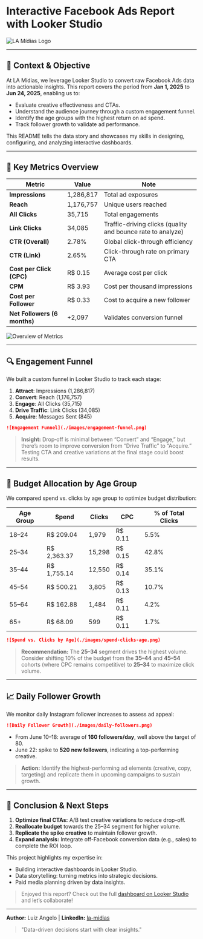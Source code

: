 # Interactive Facebook Ads Report with Looker Studio

![LA Mídias Logo](./images/logo-la-midias.png)

---

## 📖 Context & Objective

At LA Mídias, we leverage Looker Studio to convert raw Facebook Ads data into actionable insights. This report covers the period from **Jan 1, 2025** to **Jun 24, 2025**, enabling us to:

* Evaluate creative effectiveness and CTAs.
* Understand the audience journey through a custom engagement funnel.
* Identify the age groups with the highest return on ad spend.
* Track follower growth to validate ad performance.

This README tells the data story and showcases my skills in designing, configuring, and analyzing interactive dashboards.

---

## 🧩 Key Metrics Overview

| Metric                       | Value     | Note                                                        |
| ---------------------------- | --------- | ----------------------------------------------------------- |
| **Impressions**              | 1,286,817 | Total ad exposures                                          |
| **Reach**                    | 1,176,757 | Unique users reached                                        |
| **All Clicks**               | 35,715    | Total engagements                                           |
| **Link Clicks**              | 34,085    | Traffic-driving clicks (quality and bounce rate to analyze) |
| **CTR (Overall)**            | 2.78%     | Global click-through efficiency                             |
| **CTR (Link)**               | 2.65%     | Click-through rate on primary CTA                           |
| **Cost per Click (CPC)**     | R\$ 0.15  | Average cost per click                                      |
| **CPM**                      | R\$ 3.93  | Cost per thousand impressions                               |
| **Cost per Follower**        | R\$ 0.33  | Cost to acquire a new follower                              |
| **Net Followers (6 months)** | +2,097    | Validates conversion funnel                                 |

![Overview of Metrics](./images/overview-metrics.png)

---

## 🔍 Engagement Funnel

We built a custom funnel in Looker Studio to track each stage:

1. **Attract**: Impressions (1,286,817)
2. **Convert**: Reach (1,176,757)
3. **Engage**: All Clicks (35,715)
4. **Drive Traffic**: Link Clicks (34,085)
5. **Acquire**: Messages Sent (845)

```markdown
![Engagement Funnel](./images/engagement-funnel.png)
```

> **Insight:** Drop‑off is minimal between “Convert” and “Engage,” but there’s room to improve conversion from “Drive Traffic” to “Acquire.” Testing CTA and creative variations at the final stage could boost results.

---

## 👥 Budget Allocation by Age Group

We compared spend vs. clicks by age group to optimize budget distribution:

| Age Group | Spend        | Clicks | CPC      | % of Total Clicks |
| --------- | ------------ | ------ | -------- | ----------------- |
| 18–24     | R\$ 209.04   | 1,979  | R\$ 0.11 | 5.5%              |
| 25–34     | R\$ 2,363.37 | 15,298 | R\$ 0.15 | 42.8%             |
| 35–44     | R\$ 1,755.14 | 12,550 | R\$ 0.14 | 35.1%             |
| 45–54     | R\$ 500.21   | 3,805  | R\$ 0.13 | 10.7%             |
| 55–64     | R\$ 162.88   | 1,484  | R\$ 0.11 | 4.2%              |
| 65+       | R\$ 68.09    | 599    | R\$ 0.11 | 1.7%              |

```markdown
![Spend vs. Clicks by Age](./images/spend-clicks-age.png)
```

> **Recommendation:** The **25–34** segment drives the highest volume. Consider shifting 10% of the budget from the **35–44** and **45–54** cohorts (where CPC remains competitive) to **25–34** to maximize click volume.

---

## 📈 Daily Follower Growth

We monitor daily Instagram follower increases to assess ad appeal:

```markdown
![Daily Follower Growth](./images/daily-followers.png)
```

* From June 10–18: average of **160 followers/day**, well above the target of 80.
* June 22: spike to **520 new followers**, indicating a top-performing creative.

> **Action:** Identify the highest-performing ad elements (creative, copy, targeting) and replicate them in upcoming campaigns to sustain growth.

---

## 🏁 Conclusion & Next Steps

1. **Optimize final CTAs:** A/B test creative variations to reduce drop-off.
2. **Reallocate budget** towards the 25–34 segment for higher volume.
3. **Replicate the spike creative** to maintain follower growth.
4. **Expand analysis:** Integrate off-Facebook conversion data (e.g., sales) to complete the ROI loop.

This project highlights my expertise in:

* Building interactive dashboards in Looker Studio.
* Data storytelling: turning metrics into strategic decisions.
* Paid media planning driven by data insights.

> Enjoyed this report? Check out the full [dashboard on Looker Studio]([https://lookerstudio.google.com/reporting/YOUR_REPORT_ID](https://lookerstudio.google.com/reporting/0a2eb02a-5d76-4d9d-8a86-627618107799)) and let’s collaborate!

---

**Author:** Luiz Angelo  |  **LinkedIn:** [la-midias](https://www.linkedin.com/in/luiz-analista-de-dados)

> "Data-driven decisions start with clear insights."
